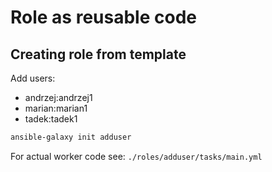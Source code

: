 # Role as reusable code

## Creating role from template

Add users:

- andrzej:andrzej1
- marian:marian1
- tadek:tadek1

```bash
ansible-galaxy init adduser
```

For actual worker code see: ```./roles/adduser/tasks/main.yml```
